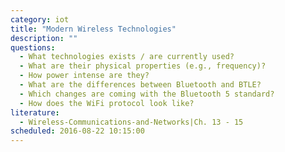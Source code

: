 ```yaml
---
category: iot
title: "Modern Wireless Technologies"
description: ""
questions:
  - What technologies exists / are currently used?
  - What are their physical properties (e.g., frequency)?
  - How power intense are they?
  - What are the differences between Bluetooth and BTLE?
  - Which changes are coming with the Bluetooth 5 standard?
  - How does the WiFi protocol look like?
literature:
  - Wireless-Communications-and-Networks|Ch. 13 - 15
scheduled: 2016-08-22 10:15:00
---
```

